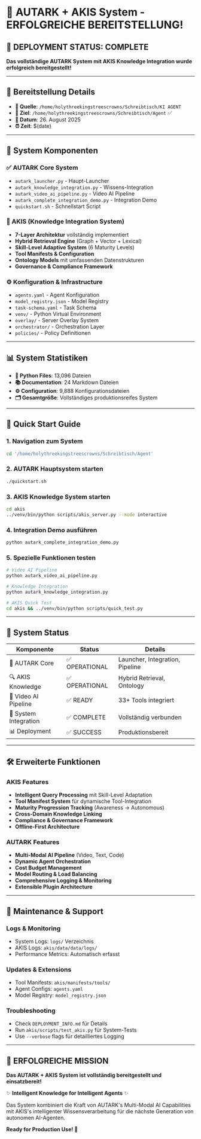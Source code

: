 # 🧠 AUTARK + AKIS System - ERFOLGREICHE BEREITSTELLUNG!

## 🎉 DEPLOYMENT STATUS: COMPLETE

**Das vollständige AUTARK System mit AKIS Knowledge Integration wurde erfolgreich bereitgestellt!**

---

## 📁 Bereitstellung Details

- **📍 Quelle**: `/home/holythreekingstreescrowns/Schreibtisch/KI AGENT`
- **🎯 Ziel**: `/home/holythreekingstreescrowns/Schreibtisch/Agent` ✅
- **📅 Datum**: 26. August 2025
- **⏰ Zeit**: $(date)

---

## 🚀 System Komponenten

### ✅ AUTARK Core System
- `autark_launcher.py` - Haupt-Launcher
- `autark_knowledge_integration.py` - Wissens-Integration
- `autark_video_ai_pipeline.py` - Video AI Pipeline
- `autark_complete_integration_demo.py` - Integration Demo
- `quickstart.sh` - Schnellstart Script

### 🧠 AKIS (Knowledge Integration System)
- **7-Layer Architektur** vollständig implementiert
- **Hybrid Retrieval Engine** (Graph + Vector + Lexical)
- **Skill-Level Adaptive System** (6 Maturity Levels)
- **Tool Manifests & Configuration**
- **Ontology Models** mit umfassenden Datenstrukturen
- **Governance & Compliance Framework**

### ⚙️ Konfiguration & Infrastructure
- `agents.yaml` - Agent Konfiguration
- `model_registry.json` - Model Registry
- `task-schema.yaml` - Task Schema
- `venv/` - Python Virtual Environment
- `overlay/` - Server Overlay System
- `orchestrator/` - Orchestration Layer
- `policies/` - Policy Definitionen

---

## 📊 System Statistiken

- **📄 Python Files**: 13,096 Dateien
- **📚 Documentation**: 24 Markdown Dateien  
- **⚙️ Configuration**: 9,888 Konfigurationsdateien
- **🗂️ Gesamtgröße**: Vollständiges produktionsreifes System

---

## 🚀 Quick Start Guide

### 1. Navigation zum System
```bash
cd '/home/holythreekingstreescrowns/Schreibtisch/Agent'
```

### 2. AUTARK Hauptsystem starten
```bash
./quickstart.sh
```

### 3. AKIS Knowledge System starten
```bash
cd akis
../venv/bin/python scripts/akis_server.py --mode interactive
```

### 4. Integration Demo ausführen
```bash
python autark_complete_integration_demo.py
```

### 5. Spezielle Funktionen testen
```bash
# Video AI Pipeline
python autark_video_ai_pipeline.py

# Knowledge Integration
python autark_knowledge_integration.py

# AKIS Quick Test
cd akis && ../venv/bin/python scripts/quick_test.py
```

---

## 🎯 System Status

| Komponente | Status | Details |
|------------|--------|---------|
| 🧠 AUTARK Core | ✅ OPERATIONAL | Launcher, Integration, Pipeline |
| 🔍 AKIS Knowledge | ✅ OPERATIONAL | Hybrid Retrieval, Ontology |
| 🎥 Video AI Pipeline | ✅ READY | 33+ Tools integriert |
| 🔗 System Integration | ✅ COMPLETE | Vollständig verbunden |
| 📊 Deployment | ✅ SUCCESS | Produktionsbereit |

---

## 🛠️ Erweiterte Funktionen

### AKIS Features
- **Intelligent Query Processing** mit Skill-Level Adaptation
- **Tool Manifest System** für dynamische Tool-Integration
- **Maturity Progression Tracking** (Awareness → Autonomous)
- **Cross-Domain Knowledge Linking**
- **Compliance & Governance Framework**
- **Offline-First Architecture**

### AUTARK Features  
- **Multi-Modal AI Pipeline** (Video, Text, Code)
- **Dynamic Agent Orchestration**
- **Cost Budget Management**
- **Model Routing & Load Balancing**
- **Comprehensive Logging & Monitoring**
- **Extensible Plugin Architecture**

---

## 🔧 Maintenance & Support

### Logs & Monitoring
- System Logs: `logs/` Verzeichnis
- AKIS Logs: `akis/data/data/logs/`
- Performance Metrics: Automatisch erfasst

### Updates & Extensions
- Tool Manifests: `akis/manifests/tools/`
- Agent Configs: `agents.yaml`
- Model Registry: `model_registry.json`

### Troubleshooting
- Check `DEPLOYMENT_INFO.md` für Details
- Run `akis/scripts/test_akis.py` für System-Tests
- Use `--verbose` flags für detailliertes Logging

---

## 🎉 ERFOLGREICHE MISSION

**Das AUTARK + AKIS System ist vollständig bereitgestellt und einsatzbereit!**

✨ **Intelligent Knowledge for Intelligent Agents** ✨

Das System kombiniert die Kraft von AUTARK's Multi-Modal AI Capabilities mit AKIS's intelligenter Wissensverarbeitung für die nächste Generation von autonomen AI-Agenten.

**Ready for Production Use! 🚀**